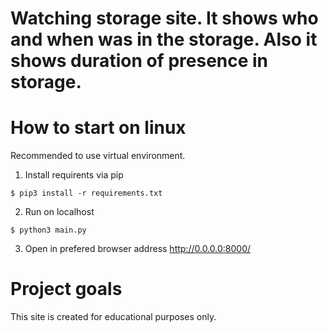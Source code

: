 # Watching storage site. It shows who and when was in the storage. Also it shows duration of presence in storage.

# How to start on linux

Recommended to use virtual environment.

1. Install requirents via pip
```
$ pip3 install -r requirements.txt 
```
2. Run on localhost
```
$ python3 main.py
```
3. Open in prefered browser address http://0.0.0.0:8000/

# Project goals
This site is created for educational purposes only.